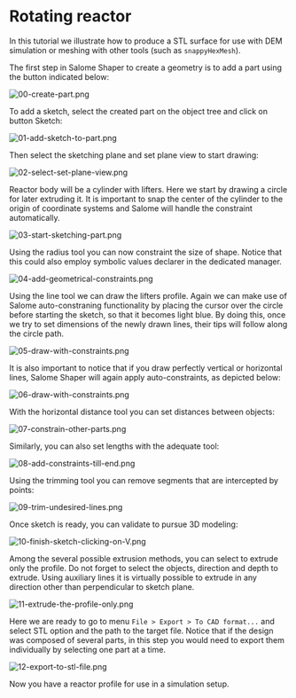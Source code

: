 # Rotating reactor

In this tutorial we illustrate how to produce a STL surface for use with DEM simulation or meshing with other tools (such as `snappyHexMesh`).

The first step in Salome Shaper to create a geometry is to add a part using the button indicated below:

![00-create-part.png](steps/00-create-part.png)

To add a sketch, select the created part on the object tree and click on button Sketch:

![01-add-sketch-to-part.png](steps/01-add-sketch-to-part.png)

Then select the sketching plane and set plane view to start drawing:

![02-select-set-plane-view.png](steps/02-select-set-plane-view.png)

Reactor body will be a cylinder with lifters. Here we start by drawing a circle for later extruding it. It is important to snap the center of the cylinder to the origin of coordinate systems and Salome will handle the constraint automatically.

![03-start-sketching-part.png](steps/03-start-sketching-part.png)

Using the radius tool you can now constraint the size of shape. Notice that this could also employ symbolic values declarer in the dedicated manager.

![04-add-geometrical-constraints.png](steps/04-add-geometrical-constraints.png)

Using the line tool we can draw the lifters profile. Again we can make use of Salome auto-constraning functionality by placing the cursor over the circle before starting the sketch, so that it becomes light blue. By doing this, once we try to set dimensions of the newly drawn lines, their tips will follow along the circle path.

![05-draw-with-constraints.png](steps/05-draw-with-constraints.png)

It is also important to notice that if you draw perfectly vertical or horizontal lines, Salome Shaper will again apply auto-constraints, as depicted below:

![06-draw-with-constraints.png](steps/06-draw-with-constraints.png)

With the horizontal distance tool you can set distances between objects:

![07-constrain-other-parts.png](steps/07-constrain-other-parts.png)

Similarly, you can also set lengths with the adequate tool:

![08-add-constraints-till-end.png](steps/08-add-constraints-till-end.png)

Using the trimming tool you can remove segments that are intercepted by points:

![09-trim-undesired-lines.png](steps/09-trim-undesired-lines.png)

Once sketch is ready, you can validate to pursue 3D modeling:

![10-finish-sketch-clicking-on-V.png](steps/10-finish-sketch-clicking-on-V.png)

Among the several possible extrusion methods, you can select to extrude only the profile. Do not forget to select the objects, direction and depth to extrude. Using auxiliary lines it is virtually possible to extrude in any direction other than perpendicular to sketch plane.

![11-extrude-the-profile-only.png](steps/11-extrude-the-profile-only.png)

Here we are ready to go to menu `File > Export > To CAD format...` and select STL option and the path to the target file. Notice that if the design was composed of several parts, in this step you would need to export them individually by selecting one part at a time.

![12-export-to-stl-file.png](steps/12-export-to-stl-file.png)

Now you have a reactor profile for use in a simulation setup.
